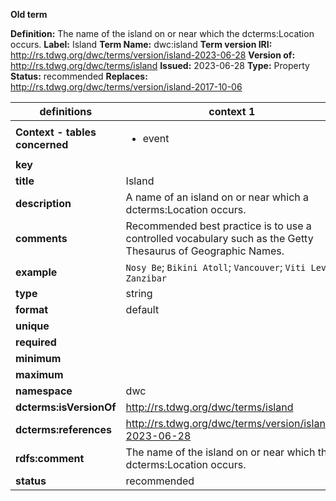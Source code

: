 **Old term**

**Definition:** The name of the island on or near which the dcterms:Location occurs.
**Label:** Island
**Term Name:** dwc:island
**Term version IRI:** http://rs.tdwg.org/dwc/terms/version/island-2023-06-28
**Version of:** http://rs.tdwg.org/dwc/terms/island
**Issued:** 2023-06-28
**Type:** Property
**Status:** recommended
**Replaces:** http://rs.tdwg.org/dwc/terms/version/island-2017-10-06


| definitions | context 1 |
|-|-|
| **Context - tables concerned** | <ul><li>event</li></ul> |
| **key** |  |
| **title** | Island |
| **description** | A name of an island on or near which a dcterms:Location occurs. |
| **comments** | Recommended best practice is to use a controlled vocabulary such as the Getty Thesaurus of Geographic Names. |
| **example** | `Nosy Be`; `Bikini Atoll`; `Vancouver`; `Viti Levu`; `Zanzibar` |
| **type** | string |
| **format** | default |
| **unique** |  |
| **required** |  |
| **minimum** |  |
| **maximum** |  |
| **namespace** | dwc |
| **dcterms:isVersionOf** | http://rs.tdwg.org/dwc/terms/island |
| **dcterms:references** | http://rs.tdwg.org/dwc/terms/version/island-2023-06-28 |
| **rdfs:comment** | The name of the island on or near which the dcterms:Location occurs. |
| **status** | recommended |
